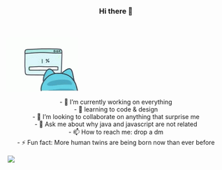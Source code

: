 <H3 align="center">Hi there 👋</H3> <br><br>
<img src=https://raw.githubusercontent.com/jayedumindu/jayedumindu/main/loading.gif align="center"> 
<br>
<p align="center">
- 🔭 I’m currently working on everything <br>
- 🌱 learning to code & design <br>
- 👯 I’m looking to collaborate on anything that surprise me <br>
- 💬 Ask me about why java and javascript are not related <br>
- 📫 How to reach me: drop a dm <br>
- ⚡ Fun fact: More human twins are being born now than ever before <br>
</p>
<p>&nbsp;<img align="center" src="https://github-readme-stats.vercel.app/api?username=jayedumindu&show_icons=true&locale=en"/></p>


